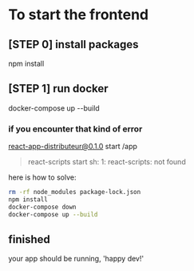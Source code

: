 
# To start the frontend

## [STEP 0] install packages

npm install

## [STEP 1] run docker

docker-compose up --build

### if you encounter that kind of error

react-app-distributeur@0.1.0 start /app
> react-scripts start
sh: 1: react-scripts: not found

here is how to solve:

```bash
rm -rf node_modules package-lock.json
npm install
docker-compose down
docker-compose up --build
```

## finished

your app should be running, 'happy dev!'
